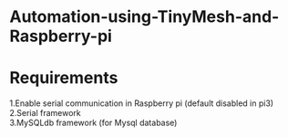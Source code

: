 # Automation-using-TinyMesh-and-Raspberry-pi
<H1>Requirements</H1>
1.Enable serial communication in Raspberry pi (default disabled in pi3)<br>
2.Serial framework <br>
3.MySQLdb framework (for Mysql database)
